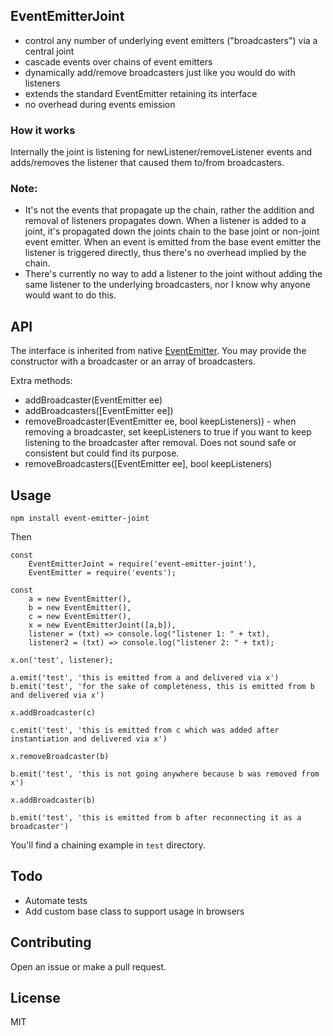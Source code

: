 ## EventEmitterJoint
- control any number of underlying event emitters ("broadcasters") via a central joint
- cascade events over chains of event emitters
- dynamically add/remove broadcasters just like you would do with listeners
- extends the standard EventEmitter retaining its interface
- no overhead during events emission

### How it works
Internally the joint is listening for newListener/removeListener events and adds/removes the listener that caused them to/from broadcasters.

### Note:
- It's not the events that propagate up the chain, rather the addition and removal of listeners propagates down. When a listener is added
to a joint, it's propagated down the joints chain to the base joint or non-joint event emitter. When an event is emitted from the base
event emitter the listener is triggered directly, thus there's no overhead implied by the chain.
- There's currently no way to add a listener to the joint without adding the same listener to the underlying broadcasters, nor I know
why anyone would want to do this.   

## API

The interface is inherited from native [EventEmitter](https://nodejs.org/api/events.html).
You may provide the constructor with a broadcaster or an array of broadcasters.

Extra methods:

- addBroadcaster(EventEmitter ee)
- addBroadcasters([EventEmitter ee])
- removeBroadcaster(EventEmitter ee, bool keepListeners)) - when removing a broadcaster, set keepListeners to true if you want to keep listening to the broadcaster after removal. Does not sound safe or consistent but could find its purpose.
- removeBroadcasters([EventEmitter ee], bool keepListeners)

## Usage
	npm install event-emitter-joint

Then

	const 
		EventEmitterJoint = require('event-emitter-joint'),
		EventEmitter = require('events');

	const
		a = new EventEmitter(),
		b = new EventEmitter(),
		c = new EventEmitter(),
		x = new EventEmitterJoint([a,b]),
		listener = (txt) => console.log("listener 1: " + txt),
		listener2 = (txt) => console.log("listener 2: " + txt);

    x.on('test', listener);
    
    a.emit('test', 'this is emitted from a and delivered via x')
    b.emit('test', 'for the sake of completeness, this is emitted from b and delivered via x')    
    
    x.addBroadcaster(c)
    
    c.emit('test', 'this is emitted from с which was added after instantiation and delivered via x')
    
    x.removeBroadcaster(b)
    
    b.emit('test', 'this is not going anywhere because b was removed from x')
    
    x.addBroadcaster(b)
    
    b.emit('test', 'this is emitted from b after reconnecting it as a broadcaster')

You'll find a chaining example in `test` directory.

## Todo
- Automate tests
- Add custom base class to support usage in browsers

## Contributing
Open an issue or make a pull request.

## License
MIT